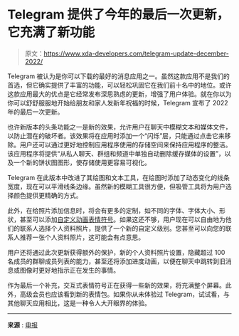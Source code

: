 # Telegram 提供了今年的最后一次更新，它充满了新功能

> 原文：<https://www.xda-developers.com/telegram-update-december-2022/>

Telegram 被认为是你可以下载的最好的消息应用之一。虽然这款应用不是我们的首选，但它确实提供了丰富的功能，可以轻松巩固它在我们前十名中的地位。或许这款应用最大的优点是它经常发布深思熟虑的更新，增强了用户体验。就在你以为你可以舒舒服服地开始给朋友和家人发新年祝福的时候，Telegram 宣布了 2022 年的最后一次更新。

也许新版本的头条功能之一是新的效果，允许用户在聊天中模糊文本和媒体文件，以防止潜在的破坏者。该效果将在应用时添加一个“闪烁”层，只能通过点击它来移除。用户还可以通过更好地控制应用程序使用的存储空间来保持应用程序的整洁。该应用程序将提供“从私人聊天、群组和频道中单独自动删除缓存媒体的设置”，以及一个新的饼状图图形，使存储使用更容易可视化。

Telegram 在此版本中改进了其绘图和文本工具，在绘图时添加了动态变化的线条宽度，现在可以平滑线条边缘。虽然新的模糊工具很方便，但吸管工具将为用户选择颜色提供更精确的方式。

此外，在给照片添加信息时，将会有更多的定制，如不同的字体、字体大小、形状，甚至可以添加[自定义动画表情符号](https://www.xda-developers.com/telegram-update-for-september-2022/)。如果这还不够，用户现在可以自由地为他们的联系人选择个人资料照片，提供了一个新的自定义级别。您甚至可以向您的联系人推荐一张个人资料照片，这可能会有点意思。

用户还将通过此次更新获得额外的保护，新的个人资料照片设置，隐藏超过 100 名成员的群聊成员列表的能力，甚至还将添加进度动画，以便在聊天中跳转到旧消息或图像时更好地指示正在发生的事情。

作为最后一个补充，交互式表情符号正在获得一些新的效果，将充满整个屏幕。此外，高级会员也应该看到新的表情包。如果你从未体验过 Telegram，试试看，与其他聊天应用相比，这是一种令人大开眼界的体验。

* * *

**来源** : [电报](https://telegram.org/blog/hidden-media-zero-storage-profile-pics)
